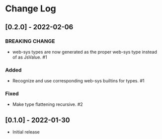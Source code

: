 # Change Log

## [0.2.0] - 2022-02-06

### BREAKING CHANGE

- web-sys types are now generated as the proper web-sys type instead of as JsValue. #1

### Added

- Recognize and use corresponding web-sys builtins for types. #1

### Fixed

- Make type flattening recursive. #2

## [0.1.0] - 2022-01-30

- Initial release
